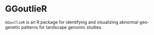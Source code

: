 # GGoutlieR

`GGoutlieR` is an R package for identifying and visualizing abnormal geo-genetic patterns for landscape genomic studies.
